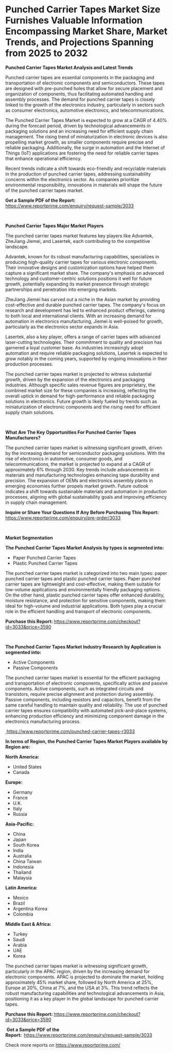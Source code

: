 <p><h1>Punched Carrier Tapes Market Size Furnishes Valuable Information Encompassing Market Share, Market Trends, and Projections Spanning from 2025 to 2032</h1></p><p><strong>Punched Carrier Tapes Market Analysis and Latest Trends</strong></p>
<p><p>Punched carrier tapes are essential components in the packaging and transportation of electronic components and semiconductors. These tapes are designed with pre-punched holes that allow for secure placement and organization of components, thus facilitating automated handling and assembly processes. The demand for punched carrier tapes is closely linked to the growth of the electronics industry, particularly in sectors such as consumer electronics, automotive electronics, and telecommunications.</p><p>The Punched Carrier Tapes Market is expected to grow at a CAGR of 4.40% during the forecast period, driven by technological advancements in packaging solutions and an increasing need for efficient supply chain management. The rising trend of miniaturization in electronic devices is also propelling market growth, as smaller components require precise and reliable packaging. Additionally, the surge in automation and the Internet of Things (IoT) applications are fostering the need for reliable carrier tapes that enhance operational efficiency.</p><p>Recent trends indicate a shift towards eco-friendly and recyclable materials in the production of punched carrier tapes, addressing sustainability concerns within the electronics sector. As companies prioritize environmental responsibility, innovations in materials will shape the future of the punched carrier tapes market.</p></p>
<p><strong>Get a Sample PDF of the Report:&nbsp;</strong> <a href="https://www.reportprime.com/enquiry/request-sample/3033?utm_campaign=3262&utm_medium=2&utm_source=Github&utm_content=ia&utm_term=18032025&utm_id=punched-carrier-tapes">https://www.reportprime.com/enquiry/request-sample/3033</a></p>
<p>&nbsp;</p>
<p><strong>Punched Carrier Tapes Major Market Players</strong></p>
<p><p>The punched carrier tapes market features key players like Advantek, ZheJiang Jiemei, and Lasertek, each contributing to the competitive landscape. </p><p>Advantek, known for its robust manufacturing capabilities, specializes in producing high-quality carrier tapes for various electronic components. Their innovative designs and customization options have helped them capture a significant market share. The company's emphasis on advanced technology and customer-centric solutions positions it well for future growth, potentially expanding its market presence through strategic partnerships and penetration into emerging markets.</p><p>ZheJiang Jiemei has carved out a niche in the Asian market by providing cost-effective and durable punched carrier tapes. The company's focus on research and development has led to enhanced product offerings, catering to both local and international clients. With an increasing demand for automation in electronics manufacturing, Jiemei is well-poised for growth, particularly as the electronics sector expands in Asia.</p><p>Lasertek, also a key player, offers a range of carrier tapes with advanced laser-cutting technologies. Their commitment to quality and precision has garnered a loyal customer base. As industries increasingly adopt automation and require reliable packaging solutions, Lasertek is expected to grow notably in the coming years, supported by ongoing innovations in their production processes.</p><p>The punched carrier tapes market is projected to witness substantial growth, driven by the expansion of the electronics and packaging industries. Although specific sales revenue figures are proprietary, the combined market size for these companies is increasing, reflecting the overall uptick in demand for high-performance and reliable packaging solutions in electronics. Future growth is likely fueled by trends such as miniaturization of electronic components and the rising need for efficient supply chain solutions.</p></p>
<p>&nbsp;</p>
<p><strong>What Are The Key Opportunities For Punched Carrier Tapes Manufacturers?</strong></p>
<p><p>The punched carrier tapes market is witnessing significant growth, driven by the increasing demand for semiconductor packaging solutions. With the rise of electronics in automotive, consumer goods, and telecommunications, the market is projected to expand at a CAGR of approximately 6% through 2030. Key trends include advancements in materials and manufacturing technologies enhancing tape durability and precision. The expansion of OEMs and electronics assembly plants in emerging economies further propels market growth. Future outlook indicates a shift towards sustainable materials and automation in production processes, aligning with global sustainability goals and improving efficiency in supply chain management.</p></p>
<p><strong>Inquire or Share Your Questions If Any Before Purchasing This Report:</strong> <a href="https://www.reportprime.com/enquiry/pre-order/3033?utm_campaign=3262&utm_medium=2&utm_source=Github&utm_content=ia&utm_term=18032025&utm_id=punched-carrier-tapes">https://www.reportprime.com/enquiry/pre-order/3033</a></p>
<p>&nbsp;</p>
<p><strong>Market Segmentation</strong></p>
<p><strong>The Punched Carrier Tapes Market Analysis by types is segmented into:</strong></p>
<p><ul><li>Paper Punched Carrier Tapes</li><li>Plastic Punched Carrier Tapes</li></ul></p>
<p><p>The punched carrier tapes market is categorized into two main types: paper punched carrier tapes and plastic punched carrier tapes. Paper punched carrier tapes are lightweight and cost-effective, making them suitable for low-volume applications and environmentally friendly packaging options. On the other hand, plastic punched carrier tapes offer enhanced durability, moisture resistance, and protection for sensitive components, making them ideal for high-volume and industrial applications. Both types play a crucial role in the efficient handling and transport of electronic components.</p></p>
<p><strong>Purchase this Report:&nbsp;</strong><a href="https://www.reportprime.com/checkout?id=3033&price=3590&utm_campaign=3262&utm_medium=2&utm_source=Github&utm_content=ia&utm_term=18032025&utm_id=punched-carrier-tapes">https://www.reportprime.com/checkout?id=3033&price=3590</a></p>
<p>&nbsp;</p>
<p><strong>The Punched Carrier Tapes Market Industry Research by Application is segmented into:</strong></p>
<p><ul><li>Active Components</li><li>Passive Components</li></ul></p>
<p><p>The punched carrier tapes market is essential for the efficient packaging and transportation of electronic components, specifically active and passive components. Active components, such as integrated circuits and transistors, require precise alignment and protection during assembly. Passive components, including resistors and capacitors, benefit from the same careful handling to maintain quality and reliability. The use of punched carrier tapes ensures compatibility with automated pick-and-place systems, enhancing production efficiency and minimizing component damage in the electronics manufacturing process.</p></p>
<p><a href="https://www.reportprime.com/punched-carrier-tapes-r3033?utm_campaign=3262&utm_medium=2&utm_source=Github&utm_content=ia&utm_term=18032025&utm_id=punched-carrier-tapes">&nbsp;https://www.reportprime.com/punched-carrier-tapes-r3033</a></p>
<p><strong>In terms of Region, the Punched Carrier Tapes Market Players available by Region are:</strong></p>
<p>
    <p> <strong> North America: </strong>
        <ul>
            <li>United States</li>
            <li>Canada</li>
        </ul>
        </p> 
    <p> <strong> Europe: </strong>
        <ul>
            <li>Germany</li>
            <li>France</li>
            <li>U.K.</li>
            <li>Italy</li>
            <li>Russia</li>
        </ul>
        </p> 
    <p> <strong> Asia-Pacific: </strong>
        <ul>
            <li>China</li>
            <li>Japan</li>
            <li>South Korea</li>
            <li>India</li>
            <li>Australia</li>
            <li>China Taiwan</li>
            <li>Indonesia</li>
            <li>Thailand</li>
            <li>Malaysia</li>
        </ul>
        </p> 
    <p> <strong> Latin America: </strong>
        <ul>
            <li>Mexico</li>
            <li>Brazil</li>
            <li>Argentina Korea</li>
            <li>Colombia</li>
        </ul>
        </p> 
    <p> <strong> Middle East & Africa: </strong>
        <ul>
            <li>Turkey</li>
            <li>Saudi</li>
            <li>Arabia</li>
            <li>UAE</li>
            <li>Korea</li>
        </ul>
    </p>
    </p>
<p><p>The punched carrier tapes market is witnessing significant growth, particularly in the APAC region, driven by the increasing demand for electronic components. APAC is projected to dominate the market, holding approximately 45% market share, followed by North America at 25%, Europe at 20%, China at 7%, and the USA at 3%. This trend reflects the robust manufacturing capabilities and technological advancements in Asia, positioning it as a key player in the global landscape for punched carrier tapes.</p></p>
<p><strong>Purchase this Report: </strong><a href="https://www.reportprime.com/checkout?id=3033&price=3590&utm_campaign=3262&utm_medium=2&utm_source=Github&utm_content=ia&utm_term=18032025&utm_id=punched-carrier-tapes">https://www.reportprime.com/checkout?id=3033&price=3590</a></p>
<p>&nbsp;<strong>Get a Sample PDF of the Report:&nbsp;&nbsp;</strong><a href="https://www.reportprime.com/enquiry/request-sample/3033?utm_campaign=3262&utm_medium=2&utm_source=Github&utm_content=ia&utm_term=18032025&utm_id=punched-carrier-tapes">https://www.reportprime.com/enquiry/request-sample/3033</a></p>
<p><strong></strong></p>
<p>Check more reports on <a href="https://www.reportprime.com/?utm_campaign=3262&utm_medium=2&utm_source=Github&utm_content=ia&utm_term=18032025&utm_id=punched-carrier-tapes">https://www.reportprime.com/</a></p>